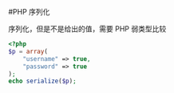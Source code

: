 #PHP 序列化

序列化，但是不是给出的值，需要 PHP 弱类型比较

```php
<?php
$p = array(
    "username" => true,
    "password" => true
);
echo serialize($p);
```
